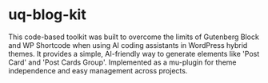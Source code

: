 # uq-blog-kit
This code-based toolkit was built to overcome the limits of Gutenberg Block and WP Shortcode when using AI coding assistants in WordPress hybrid themes. It provides a simple, AI-friendly way to generate elements like 'Post Card' and 'Post Cards Group'. Implemented as a mu-plugin for theme independence and easy management across projects.
